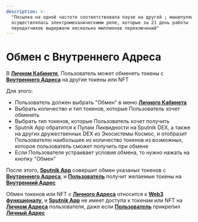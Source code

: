 ```yaml
---
description: >-
  "Посылка на одной частоте соответствовала паузе на другой ; манипуляция
  осуществлялась электромеханическими реле, которые за 21 день работы
  передатчиков выдержали несколько миллионов переключений"
---
```


# Обмен с Внутреннего Адреса

В [**Личном Кабинете**](../lichnyi-kabinet.md), Пользователь может обменять токены с [**Внутреннего Адреса**](../../slovar-terminov-i-skhema/vnutrennii-adres.md) на другие токены или NFT

Для этого:

* Пользователь должен выбрать "Обмен" в меню [**Личного Кабинета**](../lichnyi-kabinet.md)
* Выбрать количество и тип токенов, которые Пользователь хочет обменять
* Выбрать тип токенов, которые Пользователь хочет получить
* Sputnik App обратится к Пулам Ликвидности на Sputnik DEX, а также на других дружественных DEX из Экосистемы Космос, и отобразит Пользователю наибольшее из количество токенов из возможных, которое пользователь сможет получить при обмене
* Если Пользователя устраивает условия обмена, то нужно нажать на кнопку "Обмен"

После этого, [**Sputnik App**](../../sputnik-network-app-chain/sputnik-dapp.md) совершит обмен указаных токенов с [**Внутреннего Адреса**](../../slovar-terminov-i-skhema/vnutrennii-adres.md), и [**Пользователь**](../../slovar-terminov-i-skhema/polzovatel.md) получит желаемые токены на [**Внутренний Адрес**](../../slovar-terminov-i-skhema/vnutrennii-adres.md)

Обмен токенов или NFT с [**Личного Адреса**](../../slovar-terminov-i-skhema/lichnyi-adres.md) относится к [**Web3 функционалу**](../web3-funkcional/), и [**Sputnik App**](../../sputnik-network-app-chain/sputnik-dapp.md) не имеет доступа к токенам или NFT на [**Личном Адреса**](../../slovar-terminov-i-skhema/lichnyi-adres.md) пользователя, даже если [**Пользователь**](../../slovar-terminov-i-skhema/polzovatel.md) прикрепил [**Личный Адрес**](../../slovar-terminov-i-skhema/lichnyi-adres.md)
